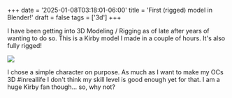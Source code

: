 +++
date = '2025-01-08T03:18:01-06:00'
title = 'First (rigged) model in Blender!'
draft = false
tags = ['3d']
+++

I have been getting into 3D Modeling / Rigging as of late after years of wanting to do so. This is a Kirby model I made in a couple of hours. It's 
also fully rigged!

![](https://files.catbox.moe/vrq315.webp)

I chose a simple character on purpose. As much as I want to make my OCs 3D #inreallife I don't think my skill level is good enough yet for 
that. I am a huge Kirby fan though... so, why not?

